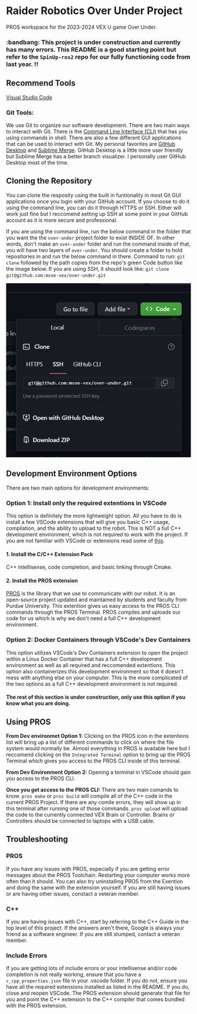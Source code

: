 # Raider Robotics Over Under Project
<!-- add a CI status here when we have that -->

PROS workspace for the 2023-2024 VEX U game Over Under.

### :bandbang: This project is under construction and currently has many errors. This README is a good starting point but refer to the `SpinUp-ros2` repo for our fully functioning code from last year. :bangbang:

## Recommend Tools
[Visual Studio Code](https://code.visualstudio.com/)

### Git Tools:
We use Git to organize our software development. There are two main ways to interact with Git. There is the [Command Line Interface (CLI)](https://git-scm.com/downloads) that has you using commands in shell. There are also a few different GUI applications that can be used to interact with Git. My personal favorites are [GitHub Desktop](https://desktop.github.com/) and [Sublime Merge](https://www.sublimemerge.com/). GitHub Desktop is a little more user friendly but Sublime Merge has a better branch visualizer. I personally user GitHub Desktop most of the time.

## Cloning the Repository
<!-- To build this project with Docker Desktop, autocrlf must be set to false in Git **before cloning**. This can be done with the following command:

`git config --global core.autocrlf false` -->
You can clone the resposity using the built in funtionality in most Git GUI applications once you login with your GitHub account. If you choose to do it using the command line, you can do it through HTTPS or SSH. Either will work just fine but I reccomend setting up SSH at some point in your GitHub account as it is more secure and professional. 

If you are using the command line, run the below command in the folder that you want the the `over-under` project folder to exist INSIDE OF. In other words, don't make an `over-under` folder and run the command inside of that, you will have two layers of `over-under`. You should create a folder to hold repositories in and run the below command in there. Command to run: `git clone` followed by the path copies from the repo's green Code button like the image below. If you are using SSH, it should look like: `git clone git@github.com:msoe-vex/over-under.git`

![Code button dialog popup](images/image.png)

## Development Environment Options
There are two main options for development environments:

### Option 1: Install only the required extentions in VSCode
This option is definitely the more lightweight option. All you have to do is install a few VSCode extensions that will give you basic C++ usage, compilation, and the ability to upload to the robot. This is NOT a full C++ development environment, which is not required to work with the project. If you are not familiar with VSCode or extensions read some of [this](https://code.visualstudio.com/docs/editor/extension-marketplace).

#### 1. Install the C/C++ Extension Pack
C++ intellisense, code completion, and basic linking through Cmake.

#### 2. Install the PROS extension
[PROS](https://pros.cs.purdue.edu/) is the library that we use to communicate with our robot. It is an open-source project updated and maintained by students and faculty from Purdue University. This extention gives us easy access to the PROS CLI commands through the PROS Terminal. PROS compiles and uploads our code for us which is why we don't need a full C++ development environment.

### Option 2: Docker Containers through VSCode's Dev Containers
This option utilizes VSCode's Dev Containers extension to open the project within a Linux Docker Container that has a full C++ development environment as well as all required and reccomended extentions. This option also containerizes this development environment so that it doesn't mess with anything else on your computer. This is the more complicated of the two options as a full C++ development environment is not required.

#### **The rest of this section is under construction, only use this option if you know what you are doing.**

## Using PROS
**From Dev environmet Option 1:** Clicking on the PROS icon in the extentions list will bring up a list of different commands to click on where the file system would normally be. Almost everything in PROS is available here but I reccomend clicking on the `Integrated Terminal` option to bring up the PROS Terminal which gives you access to the PROS CLI inside of this terminal.

**From Dev Environment Option 2:** Opening a terminal in VSCode should gain you access to the PROS CLI.

**Once you get access to the PROS CLI:** There are two main comands to know. `pros make` or `pros build` will compile all of the C++ code in the current PROS Project. If there are any comile errors, they will show up in this terminal after running one of those commands. `pros upload` will upload the code to the currently connected VEX Brain or Controller. Brains or Controllers should be connected to laptops with a USB cable. 

## Troubleshooting
### PROS
If you have any issues with PROS, especially if you are getting error messages about the PROS Toolchain. Restarting your computer works more often than it should. You can also try uninstalling PROS from the Exention and doing the same with the extension yourself. If you are still having issues or are having other issues, constact a veteran member.

### C++
If you are having issues with C++, start by referring to the C++ Guide in the top level of this project. If the answers aren't there, Google is always your friend as a software engineer. If you are still stumped, contact a veteran member.

### Include Errors
If you are getting lots of include errors or your intellisense and/or code completion is not really working, ensure that you have a `c_cpp_properties.json` file in your .vscode folder. If you do not, ensure you have all the required extensions installed as listed in the README. If you do, close and reopen VSCode. The PROS extension should generate that file for you and point the C++ extension to the C++ compiler that comes bundled with the PROS extension.
